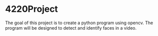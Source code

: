 # 4220Project

The goal of this project is to create a python program using opencv. The program will be designed to detect and identify faces in a video.
